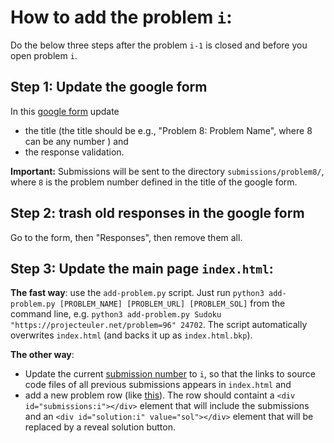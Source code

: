 # How to add the problem `i`: 

Do the below three steps after the problem `i-1` is closed and before you open problem `i`. 

## Step 1: Update the google form 
In this [google form](https://docs.google.com/forms/d/e/1FAIpQLSdOjMebWrLTRUfTpYfd8AwvYOw65yvxv-B_DLCKahG3qng90A/viewform) update 
  - the title (the title should be e.g., "Problem 8: Problem Name", where 8 can be any number ) and
  - the response validation.
  
**Important:** Submissions will be sent to the directory `submissions/problem8/`, where `8` is the problem number defined in the title of the google form.   
  
## Step 2: trash old responses in the google form
Go to the form, then "Responses", then remove them all.

## Step 3: Update the main page `index.html`:
**The fast way**:
 use the `add-problem.py` script. Just run  `python3 add-problem.py [PROBLEM_NAME] [PROBLEM_URL] [PROBLEM_SOL]` from the command line, e.g. `python3 add-problem.py Sudoku "https://projecteuler.net/problem=96" 24702`. The script automatically overwrites `index.html` (and backs it up as `index.html.bkp`).

 **The other way**:
  - Update the current [submission number](https://github.com/coding19-imdea/coding19-imdea.github.io/blob/master/index.html#L6) to `i`, 
  so that the links to source code files of all previous submissions appears in `index.html` and  
  - add a new problem row (like [this](https://github.com/coding19-imdea/coding19-imdea.github.io/blob/master/index.html#L444-L480)). The row should containt a `<div id="submissions:i"></div>` element that will include the submissions and an `<div id="solution:i" value="sol"></div>` element that will be replaced by a reveal solution button. 
